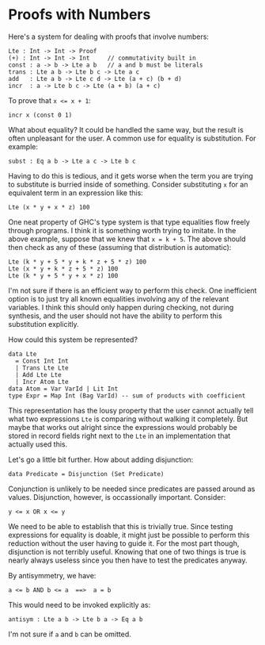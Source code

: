 # Proofs with Numbers

Here's a system for dealing with proofs that involve numbers:

    Lte : Int -> Int -> Proof
    (+) : Int -> Int -> Int     // commutativity built in
    const : a -> b -> Lte a b   // a and b must be literals
    trans : Lte a b -> Lte b c -> Lte a c
    add   : Lte a b -> Lte c d -> Lte (a + c) (b + d)
    incr  : a -> Lte b c -> Lte (a + b) (a + c)

To prove that `x <= x + 1`:

    incr x (const 0 1)

What about equality? It could be handled the same way, but the result is
often unpleasant for the user. A common use for equality is substitution.
For example:

    subst : Eq a b -> Lte a c -> Lte b c

Having to do this is tedious, and it gets worse when the term you are
trying to substitute is burried inside of something. Consider substituting
`x` for an equivalent term in an expression like this:

    Lte (x * y + x * z) 100

One neat property of GHC's type system is that type equalities flow freely
through programs. I think it is something worth trying to imitate. In the
above example, suppose that we knew that `x = k + 5`. The above should
then check as any of these (assuming that distribution is automatic):

    Lte (k * y + 5 * y + k * z + 5 * z) 100
    Lte (x * y + k * z + 5 * z) 100
    Lte (k * y + 5 * y + x * z) 100

I'm not sure if there is an efficient way to perform this check. One
inefficient option is to just try all known equalities involving any
of the relevant variables. I think this should only happen during
checking, not during synthesis, and the user should not have the
ability to perform this substitution explicitly.

How could this system be represented?

    data Lte
      = Const Int Int
      | Trans Lte Lte
      | Add Lte Lte
      | Incr Atom Lte
    data Atom = Var VarId | Lit Int 
    type Expr = Map Int (Bag VarId) -- sum of products with coefficient

This representation has the lousy property that the user cannot actually
tell what two expressions `Lte` is comparing without walking it completely.
But maybe that works out alright since the expressions would probably
be stored in record fields right next to the `Lte` in an implementation
that actually used this.

Let's go a little bit further. How about adding disjunction:
 
    data Predicate = Disjunction (Set Predicate)

Conjunction is unlikely to be needed since predicates are passed around
as values. Disjunction, however, is occassionally important. Consider:

    y <= x OR x <= y

We need to be able to establish that this is trivially true. Since testing
expressions for equality is doable, it might just be possible to perform
this reduction without the user having to guide it. For the most part
though, disjunction is not terribly useful. Knowing that one of two things
is true is nearly always useless since you then have to test the predicates
anyway.

By antisymmetry, we have:

    a <= b AND b <= a  ==>  a = b

This would need to be invoked explicitly as:

    antisym : Lte a b -> Lte b a -> Eq a b

I'm not sure if `a` and `b` can be omitted. 
